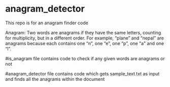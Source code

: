 # anagram_detector
This repo is for an anagram finder code

Anagram: Two words are anagrams if they have the same letters, counting for multiplicity, but 
in a different order. For example, “plane” and “nepal” are anagrams because each contains one “n”,
one “e”, one “p”, one "a" and one “l”. 

#is_anagram file contains code to check if any given words are anagrams or not

#anagram_detector file contains code which gets sample_text.txt as input and finds all the anagrams within the document


